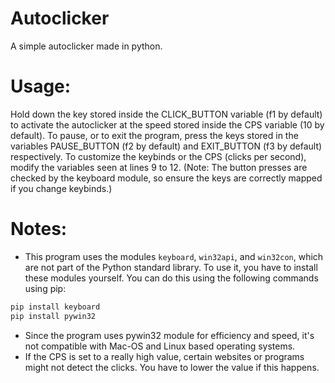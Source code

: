 # Autoclicker
A simple autoclicker made in python.

# Usage:
Hold down the key stored inside the CLICK_BUTTON variable (f1 by default) to activate the autoclicker at the speed stored inside the CPS variable (10 by default). To pause, or to exit the program, press the keys stored in the variables PAUSE_BUTTON (f2 by default) and EXIT_BUTTON (f3 by default) respectively.
To customize the keybinds or the CPS (clicks per second), modify the variables seen at lines 9 to 12. (Note: The button presses are checked by the keyboard module, so ensure the keys are correctly mapped if you change keybinds.)

# Notes:
 - This program uses the modules `keyboard`, `win32api`, and `win32con`, which are not part of the Python standard library. To use it, you have to install these modules yourself. You can do this using the following commands using pip:

```bash
pip install keyboard
pip install pywin32
```

 - Since the program uses pywin32 module for efficiency and speed, it's not compatible with Mac-OS and Linux based operating systems.
 - If the CPS is set to a really high value, certain websites or programs might not detect the clicks. You have to lower the value if this happens.
